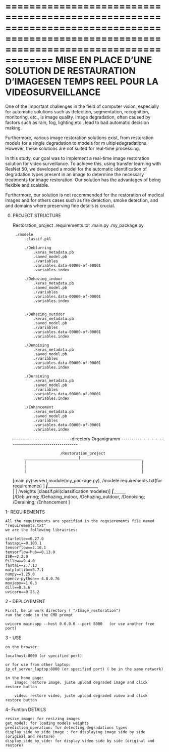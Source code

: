 ==========================================================================================================================================
MISE EN PLACE D’UNE SOLUTION DE RESTAURATION D’IMAGESEN TEMPS REEL POUR LA VIDEOSURVEILLANCE
==========================================================================================================================================

One of the important challenges in the field of computer vision, especially for automatic solutions such as detection, segmentation, recognition, monitoring, etc., is image quality. Image degradation, often caused by factors such as rain, fog, lighting,etc., lead to bad automatic decision making. 

Furthermore, various image restoration solutions exist, from restoration models for a single degradation to models for m ultipledegradations. However, these solutions are not suited for real-time processing.

In this study, our goal was to implement a real-time image restoration solution for video surveillance. To achieve this, using transfer learning with ResNet 50, we developed a model for the automatic identification of degradation types present in an image to determine the necessary treatments for image restoration. Our solution has the advantages of being flexible and scalable.

Furthermore, our solution is not recommended for the restoration of medical images and for others cases such as fire detection, smoke detection, and and domains where preserving fine details is crucial.


0. PROJECT STRUCTURE

    Restoration_project
        .requirements.txt
        .main.py
        .my_package.py

        ./modele
            .classif.pkl

            ./Deblurring
                .keras_metadata.pb  
                .saved_model.pb
                ./variables 
                .variables.data-00000-of-00001
                .variables.index

            ./Dehazing_indoor
                .keras_metadata.pb  
                .saved_model.pb
                ./variables 
                .variables.data-00000-of-00001
                .variables.index


            ./Dehazing_outdoor
                .keras_metadata.pb  
                .saved_model.pb
                ./variables 
                .variables.data-00000-of-00001
                .variables.index

            ./Denoising
                .keras_metadata.pb  
                .saved_model.pb
                ./variables 
                .variables.data-00000-of-00001
                .variables.index

            ./Deraining
                .keras_metadata.pb  
                .saved_model.pb
                ./variables 
                .variables.data-00000-of-00001
                .variables.index

            ./Enhancement
                .keras_metadata.pb  
                .saved_model.pb
                ./variables 
                .variables.data-00000-of-00001
                .variables.index

    -----------------------------directory Organigramm -----------------------------------------------------   

                            /Restoration_project
            ________________________|___________________________
            |                                                   |
            |                                                   |
            |                                                   |
    [main.py(server),module(my_package.py),                   /modele
    requirements.txt(for requirements) ]                 _______|________________________________                                
                                                        |                                       |
                                                    /weights                          [classif.pkl(classification modeles)]
                _________________________________________|_______________________________________________                           
                [/Deblurring; /Dehazing_indoor, /Dehazing_outdoor, /Denoising; /Deraining; /Enhancement ]

1- REQUIREMENTS

    All the requirements are specified in the requierements file named "requirements.txt"
    we are the following librairies:

    starlette==0.27.0
    fastapi==0.103.1
    tensorflow==2.10.1
    tensorflow-hub==0.13.0
    ISR==2.2.0
    Pillow==9.4.0
    fastai==2.7.13
    matplotlib==3.7.1
    numpy==1.25.0
    opencv-python== 4.8.0.76
    moviepy==1.0.3
    dill==0.3.6
    uvicorn==0.23.2

2 - DEPLOYEMENT

    First, be in work directory ( "/Image_restoration") 
    run the code in the CMD prompt

    uvicorn main:app --host 0.0.0.0 --port 8000   (or use another free port)

3 - USE

    on the browser:

    localhost:8000 (or specified port)

    or for use from other laptop:
    ip_of_server_laptop:8000 (or specified port) ( be in the same network)

    in the home page:
        image: restore image, juste upload degraded image and click restore button

        video: restore video, juste upload degraded video and click restore button

4- Funtion DETAILS

    resize_image: for resizing images
    get_model: for loading models weights
    prediction_operation: for detecting degradations types 
    display_side_by_side_image : for displaying image side by side (original and restore)
    display_side_by_side: for display video side by side (original and restore)
